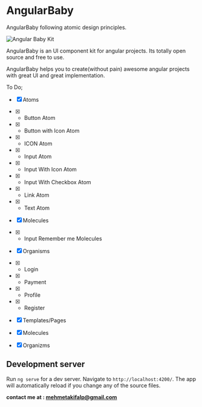 # AngularBaby

AngularBaby following atomic design principles.

![Angular Baby Kit](https://avatars3.githubusercontent.com/u/46124764?s=300&v=3)

AngularBaby is an UI component kit for angular projects. Its totally open source and free to use. 

AngularBaby helps you to create(without pain) awesome angular projects with great UI and great implementation.

To Do;
- [x] Atoms
- [x] - Button Atom
- [x] - Button with Icon Atom
- [x] - ICON Atom
- [x] - Input Atom
- [x] - Input With Icon Atom
- [x] - Input With Checkbox Atom
- [x] - Link Atom
- [x] - Text Atom
- [x] Molecules
- [x] - Input Remember me Molecules
- [x] Organisms
- [x] - Login
- [x] - Payment
- [x] - Profile
- [x] - Register
- [x] Templates/Pages
- [x] Molecules
- [x] Organizms


## Development server

Run `ng serve` for a dev server. Navigate to `http://localhost:4200/`. The app will automatically reload if you change any of the source files.


**contact me at : mehmetakifalp@gmail.com**
